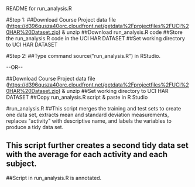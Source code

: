 README for run_analysis.R

#Step 1:
##Download Course Project data file (https://d396qusza40orc.cloudfront.net/getdata%2Fprojectfiles%2FUCI%20HAR%20Dataset.zip) & unzip
##Download run_analysis.R code
##Store the run_analysis.R code in the UCI HAR DATASET
##Set working directory to UCI HAR DATASET


#Step 2:
##Type command source("run_analysis.R") in RStudio.

--OR--

##Download Course Project data file (https://d396qusza40orc.cloudfront.net/getdata%2Fprojectfiles%2FUCI%20HAR%20Dataset.zip) & unzip
##Set working directory to UCI HAR DATASET
##Copy run_analysis.R script & paste in R Studio

#run_analysis.R
##This script merges the training and test sets to create one data set, extracts mean and standard deviation measurements, replaces "activity" with descriptive name, and labels the variables to produce a tidy data set.
## This script further creates a second tidy data set with the average for each activity and each subject. 
##Script in run_analysis.R is annotated.



